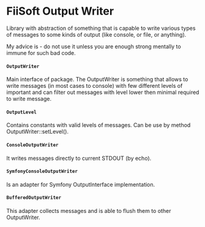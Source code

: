 # FiiSoft Output Writer

Library with abstraction of something that is capable to write various types of messages to some kinds of output (like console, or file, or anything).

My advice is - do not use it unless you are enough strong mentally to immune for such bad code. 

#### `OutputWriter`

Main interface of package. The OutputWriter is something that allows to write messages (in most cases to console) with few different levels of important and can filter out messages with level lower then minimal required to write message. 

#### `OutputLevel`

Contains constants with valid levels of messages. Can be use by method OutputWriter::setLevel().
 
#### `ConsoleOutputWriter`

It writes messages directly to current STDOUT (by echo).

#### `SymfonyConsoleOutputWriter`

Is an adapter for Symfony OutputInterface implementation.

#### `BufferedOutputWriter`

This adapter collects messages and is able to flush them to other OutputWriter.